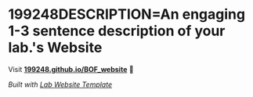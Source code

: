 
# 199248DESCRIPTION=An engaging 1-3 sentence description of your lab.'s Website

Visit **[199248.github.io/BOF_website](https://199248.github.io/BOF_website)** 🚀

_Built with [Lab Website Template](https://greene-lab.gitbook.io/lab-website-template-docs)_
